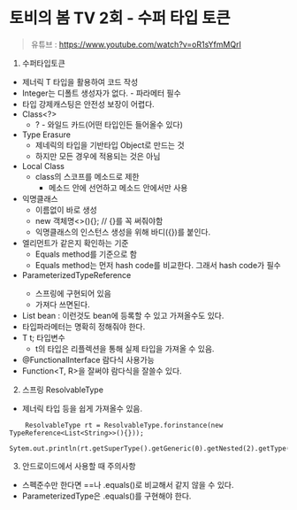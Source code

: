 토비의 봄 TV 2회 - 수퍼 타입 토큰
=============================

> 유튜브 : https://www.youtube.com/watch?v=oR1sYfmMQrI

1. 수퍼타입토큰
  - 제너릭 T 타입을 활용하여 코드 작성
  - Integer는 디폴트 생성자가 없다. - 파라메터 필수
  - 타입 강제캐스팅은 안전성 보장이 어렵다.
  - Class<?>
    * ? - 와일드 카드(어떤 타입인든 들어올수 있다)
  - Type Erasure
    * 제네릭의 타입을 기반타입 Object로 만드는 것
    * 하지만 모든 경우에 적용되는 것은 아님
  - Local Class
    * class의 스코프를 메소드로 제한
      - 메소드 안에 선언하고 메소드 안에서만 사용
  - 익명클래스
    * 이름없이 바로 생성
    * new 객체명<>(){}; // {}를 꼭 써줘야함
    * 익명클래스의 인스턴스 생성을 위해 바디({})를 붙인다.
  - 엘리먼트가 같은지 확인하는 기준
    * Equals method를 기준으로 함
    * Equals method는 먼저 hash code를 비교한다. 그래서 hash code가 필수
  - ParameterizedTypeReference<T>
    * 스프링에 구현되어 있음
    * 가져다 쓰면된다.
  - List<String> bean : 이런것도 bean에 등록할 수 있고 가져올수도 있다.
  - 타입파라메터는 명확히 정해줘야 한다.
  - T t; 타입변수
    * t의 타입은 리플렉션을 통해 실제 타입을 가져올 수 있음.
  - @FunctionalInterface 람다식 사용가능
  - Function<T, R>을 잘써야 람다식을 잘쓸수 있다.

2. 스프링 ResolvableType
  - 제너릭 타입 등을 쉽게 가져올수 있음.
  ```
      ResolvableType rt = ResolvableType.forinstance(new TypeReference<List<String>>(){}));
      Sytem.out.println(rt.getSuperType().getGeneric(0).getNested(2).getType());
  ```

3. 안드로이드에서 사용할 때 주의사항
  - 스펙준수만 한다면 ==나 .equals()로 비교해서 같지 않을 수 있다.
  - ParameterizedType은 .equals()를 구현해야 한다.
